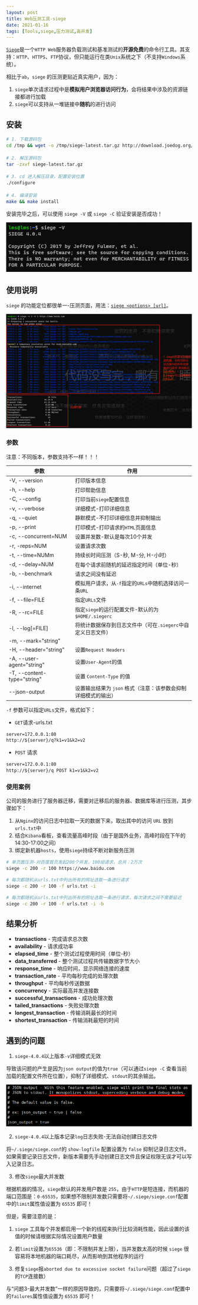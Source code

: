 ```yaml
---
layout: post
title: Web压测工具-siege
date: 2021-01-16
tags: [Tools,siege,压力测试,高并发]
---
```


[`Siege`](https://www.joedog.org/siege-home/)是一个`HTTP Web`服务器负载测试和基准测试的**开源免费**的命令行工具。其支持：`HTTP`、`HTTPS`、`FTP`协议，但只能运行在类`Unix`系统之下（不支持`Windows`系统）。

相比于`ab`，`siege` 的压测更贴近真实用户，因为：
1. `siege`单次请求过程中是**模拟用户浏览器访问行为**，会将结果中涉及的资源链接都进行加载
2. `siege`可以支持从一堆链接中**随机**的进行访问

## 安装

```sh
# 1. 下载源码包
cd /tmp && wget -o /tmp/siege-latest.tar.gz http://download.joedog.org/siege/siege-latest.tar.gz

# 2. 解压源码包
tar -zxvf siege-latest.tar.gz

# 3. cd 进入解压目录，配置安装位置
./configure

# 4. 编译安装
make && make install
```

安装完毕之后，可以使用 `siege -V` 或 `siege -C` 验证安装是否成功！

![siege-verify-siege-installation.png](/images/article/siege-verify-siege-installation.png)

## 使用说明

`siege` 的功能定位都很单一-压测页面，用法：[`siege <options> [url]`](https://www.joedog.org/siege-manual/)。

![siege-multiple-requests-testing.png](/images/article/siege-multiple-requests-testing.png)

### 参数

注意：不同版本，参数支持不一样！！！

| 参数 | 作用 |
| ---- | ---- |
| -V, --version | 打印版本信息 |
| -h, --help | 打印帮助信息 |
| -C, --config | 打印当前`siege`配置信息 |
| -v, --verbose | 详细模式-打印详细信息 |
| -q, --quiet | 静默模式-不打印详细信息并抑制输出 |
| -p, --print | 打印模式-打印请求的`HTML`页面信息 |
| -c, --concurrent=NUM | 设置并发数-默认是每次10个并发
| -r, -reps=NUM | 设置请求次数 |
| -t, --time=NUMm | 持续长时间压测（S-秒, M-分, H-小时）
| -d, --delay=NUM | 在每个请求前随机的延迟指定时间（单位-秒） |
| -b, --benchmark | 请求之间没有延迟 |
| -i, --internet | 模拟用户请求，从`-f`指定的`URLs`中随机选择访问一条`URL` |
| -f, --file=FILE | 指定`URLs`文件 |
| -R, --rc=FILE | 指定`siege`的运行配置文件-默认的为`$HOME/.siegerc` |
| -l, --log[=FILE] | 将统计数据保存到日志文件中（可在`.siegerc`中自定义日志文件） |
| -m, --mark="string" | |
| -H, --header="string" | 设置`Request Headers` |
| -A, --user-agent="string" | 设置`User-Agent`的值 |
| -T, --content-type="string" | 设置 `Content-Type` 的值 |
| --json-output | 设置输出结果为 `json` 格式（注意：该参数会抑制详细模式的输出） |

`-f` 参数可以指定`URLs`文件，格式如下：
- `GET`请求-urls.txt
```txt
server=172.0.0.1:80
http://${server}/q?k1=v1&k2=v2
```

- `POST` 请求
```txt
server=172.0.0.1:80
http://${server}/q POST k1=v1&k2=v2
```

### 使用案例

公司的服务进行了服务器迁移，需要对迁移后的服务器、数据库等进行压测，其步骤如下：
1. 从`Nginx`的访问日志中拉取一天的数据下来，取出其中的访问 `URL` 放到 `urls.txt`中
2. 结合`Kibana`看板，查看流量高峰时段（由于是国外业务，高峰时段在下午的14:30-17:00之间）
3. 绑定新机器`hosts`，使用`siege`持续不断对新服务压测


```sh
# 单页面压测-对百度首页发起200个并发，100组请求，总共：2万次
siege -c 200 -r 100 https://www.baidu.com
```

```sh
# 每次都随机从urls.txt中列出所有的网址选取一条进行请求
siege -c 200 -r 100 -f urls.txt -i
```

```sh
# 每次都随机从urls.txt中列出所有的网址选取一条进行请求，每次请求之间不需要延迟
siege -c 200 -r 100 -f urls.txt -i -b
```

## 结果分析

- **transactions** - 完成请求总次数
- **availability** - 请求成功率
- **elapsed_time** - 整个测试过程使用时间（单位-秒）
- **data_transferred** - 整个测试过程共传输数据字节大小
- **response_time** - 响应时间，显示网络连接的速度
- **transaction_rate** - 平均每秒完成的处理次数
- **throughput** - 平均每秒传送数据
- **concurrency** - 实际最高并发连接数
- **successful_transactions** - 成功处理次数
- **tailed_transactions** - 失败处理次数
- **longest_transaction** - 传输消耗最长的时间
- **shortest_transaction** - 传输消耗最短的时间


## 遇到的问题

1. `siege-4.0.4`以上版本`-v`详细模式无效

导致该问题的产生是因为`json output`的值为`true`（可以通过`siege -C` 查看当前加载的配置文件所在位置），抑制了详细模式、`stdout`的其余输出。

![siege-error-verbose-invalid.png](/images/article/siege-error-verbose-invalid.png)

2. `siege-4.0.4`以上版本记录`log`日志失败-无法自动创建日志文件

将`~/.siege/siege.conf`的 `show-logfile` 配置设置为 `false` 抑制记录日志文件。如果需要记录日志文件，新版本需要先手动创建日志文件且保证权限无误才可以写入记录日志。

3. 修改`siege`最大并发数

根据机器的情况，`siege`默认的并发用户数是 `255`，由于`HTTP`是短连接，而机器的端口范围是：`0-65535`，如果想不限制并发数只需要将`~/.siege/siege.conf`配置中的`limit`属性值设置为 `65535` 即可！

但是，需要注意的是：
1. `siege` 工具每个并发都启用一个新的线程来执行比较消耗性能，因此设置的该值的时候请根据实际情况设置用户数量
2. 若`limit`设置为`65536`（即：不限制并发上限），当并发数太高的时候 `siege` 很容易将本地机器的端口耗尽，从而影响到其他程序的运行

4. 修复`siege`报`aborted due to excessive socket failure`问题（超过了`siege`的`TCP`连接数）

与“问题3-最大并发数”一样的原因导致的，只需要将`~/.siege/siege.conf`配置中的`failures`属性值设置为 `65535` 即可！

